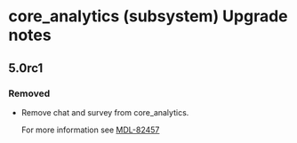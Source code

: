 # core_analytics (subsystem) Upgrade notes

## 5.0rc1

### Removed

- Remove chat and survey from core_analytics.

  For more information see [MDL-82457](https://tracker.moodle.org/browse/MDL-82457)
